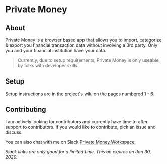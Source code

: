 # Private Money

## About

Private Money is a browser based app that allows you to import, categorize & export you financial transaction data without involving a 3rd party. Only you and your financial institution have your data.

> Currently, due to setup requirements, Private Money is only useable by folks with developer skills

## Setup

Setup instructions are in [the project's wiki](https://github.com/klequis/private-money-client/wiki) on the pages numbered 1 - 6.

## Contributing

I am actively looking for contributors and currently have time to offer support to contributors. If you would like to contribute, pick an issue and discuss.

You can also chat with me on Slack [Private Money Workspace](https://join.slack.com/t/private-money/shared_invite/zt-ksgt8qbk-df~cStAXQX1F8X76_GP6AA).

_Slack links are only good for a limited time. This on expires on Jan 30, 2020._
